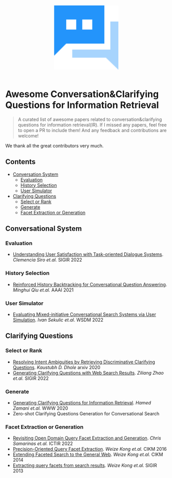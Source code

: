 <p align="center">
  <br>
  <img width="200" src="./imgs/logo.svg" alt="logo of awesome repository">
  <br>
  <br>
</p>

# Awesome Conversation&Clarifying Questions for Information Retrieval

> A curated list of awesome papers related to conversation&clarifying questions for information retrieval(IR). If I missed any papers, feel free to open a PR to include them! And any feedback and contributions are welcome! 

We thank all the great contributors very much.

## Contents

- [Conversation System](#conversational-system)
	* [Evaluation](#evaluation)        
	* [History Selection](#history-selection) 
	* [User Simulator](#user-simulator) 
- [Clarifying Questions](#clarifying-questions)
  - [Select or Rank](#select-or-rank) 
  - [Generate](#generate) 
  - [Facet Extraction or Generation](#facet-extraction-or-generation) 



## Conversational System

### Evaluation

- [Understanding User Satisfaction with Task-oriented Dialogue Systems](https://arxiv.org/pdf/2204.12195.pdf). *Clemencia Siro et.al.* SIGIR 2022

### History Selection

- [Reinforced History Backtracking for Conversational Question Answering](https://ojs.aaai.org/index.php/AAAI/article/view/17617). *Minghui Qiu et.al.* AAAI 2021

### User Simulator

- [Evaluating Mixed-initiative Conversational Search Systems via User Simulation](https://arxiv.org/pdf/2204.08046v2.pdf). *Ivan Sekulic et.al*. WSDM 2022

## Clarifying Questions
### Select or Rank

- [Resolving Intent Ambiguities by Retrieving Discriminative Clarifying Questions](https://arxiv.org/abs/2008.07559v1). *Kaustubh D. Dhole* arxiv 2020
- [Generating Clarifying Questions with Web Search Results](https://dl.acm.org/doi/10.1145/3477495.3531981). *Ziliang Zhao et.al.* SIGIR 2022

### Generate

- [Generating Clarifying Questions for Information Retrieval](https://www.microsoft.com/en-us/research/uploads/prod/2020/01/webconf-2020-camera-zamani-et-al.pdf). *Hamed Zamani et.al.* WWW 2020
- Zero-shot Clarifying Questions Generation for Conversational Search

### Facet Extraction or Generation

- [Revisiting Open Domain Query Facet Extraction and Generation](https://dl.acm.org/doi/abs/10.1145/3539813.3545138). *Chris Samarinas et.al.* ICTIR 2022
- [Precision-Oriented Query Facet Extraction](https://dl.acm.org/doi/pdf/10.1145/2983323.2983824). *Weize Kong et.al.* CIKM 2016
- [Extending Faceted Search to the General Web](https://dl.acm.org/doi/pdf/10.1145/2661829.2661964). *Weize Kong et.al.* CIKM 2014
- [Extracting query facets from search results](https://dl.acm.org/doi/pdf/10.1145/2484028.2484097). *Weize Kong et.al.* SIGIR 2013

